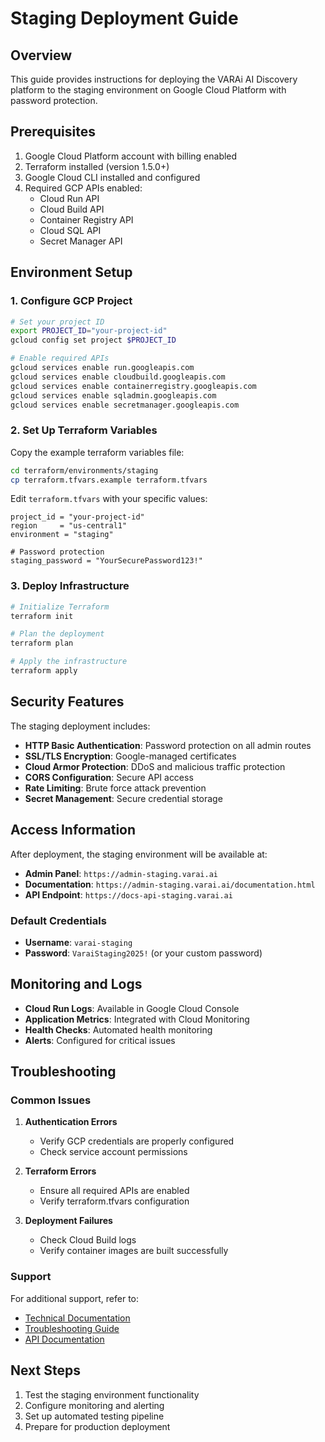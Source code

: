 # Staging Deployment Guide

## Overview

This guide provides instructions for deploying the VARAi AI Discovery platform to the staging environment on Google Cloud Platform with password protection.

## Prerequisites

1. Google Cloud Platform account with billing enabled
2. Terraform installed (version 1.5.0+)
3. Google Cloud CLI installed and configured
4. Required GCP APIs enabled:
   - Cloud Run API
   - Cloud Build API
   - Container Registry API
   - Cloud SQL API
   - Secret Manager API

## Environment Setup

### 1. Configure GCP Project

```bash
# Set your project ID
export PROJECT_ID="your-project-id"
gcloud config set project $PROJECT_ID

# Enable required APIs
gcloud services enable run.googleapis.com
gcloud services enable cloudbuild.googleapis.com
gcloud services enable containerregistry.googleapis.com
gcloud services enable sqladmin.googleapis.com
gcloud services enable secretmanager.googleapis.com
```

### 2. Set Up Terraform Variables

Copy the example terraform variables file:

```bash
cd terraform/environments/staging
cp terraform.tfvars.example terraform.tfvars
```

Edit `terraform.tfvars` with your specific values:

```hcl
project_id = "your-project-id"
region     = "us-central1"
environment = "staging"

# Password protection
staging_password = "YourSecurePassword123!"
```

### 3. Deploy Infrastructure

```bash
# Initialize Terraform
terraform init

# Plan the deployment
terraform plan

# Apply the infrastructure
terraform apply
```

## Security Features

The staging deployment includes:

- **HTTP Basic Authentication**: Password protection on all admin routes
- **SSL/TLS Encryption**: Google-managed certificates
- **Cloud Armor Protection**: DDoS and malicious traffic protection
- **CORS Configuration**: Secure API access
- **Rate Limiting**: Brute force attack prevention
- **Secret Management**: Secure credential storage

## Access Information

After deployment, the staging environment will be available at:

- **Admin Panel**: `https://admin-staging.varai.ai`
- **Documentation**: `https://admin-staging.varai.ai/documentation.html`
- **API Endpoint**: `https://docs-api-staging.varai.ai`

### Default Credentials

- **Username**: `varai-staging`
- **Password**: `VaraiStaging2025!` (or your custom password)

## Monitoring and Logs

- **Cloud Run Logs**: Available in Google Cloud Console
- **Application Metrics**: Integrated with Cloud Monitoring
- **Health Checks**: Automated health monitoring
- **Alerts**: Configured for critical issues

## Troubleshooting

### Common Issues

1. **Authentication Errors**
   - Verify GCP credentials are properly configured
   - Check service account permissions

2. **Terraform Errors**
   - Ensure all required APIs are enabled
   - Verify terraform.tfvars configuration

3. **Deployment Failures**
   - Check Cloud Build logs
   - Verify container images are built successfully

### Support

For additional support, refer to:
- [Technical Documentation](../docs/technical/DEVELOPER-TECHNICAL-GUIDE.md)
- [Troubleshooting Guide](../docs/operations/TROUBLESHOOTING-MAINTENANCE-GUIDE.md)
- [API Documentation](../docs/api/API-DOCUMENTATION-INTEGRATION-GUIDE.md)

## Next Steps

1. Test the staging environment functionality
2. Configure monitoring and alerting
3. Set up automated testing pipeline
4. Prepare for production deployment
